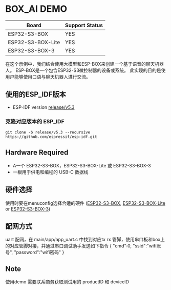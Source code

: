 # BOX_AI DEMO

| Board             | Support Status |
| ----------------- | -------------- |
| ESP32-S3-BOX      | YES            |
| ESP32-S3-BOX-Lite | YES            |
| ESP32-S3-BOX-3    | YES            |


在这个示例中，我们结合使用大模型和ESP-BOX来创建一个基于语音的聊天机器人。
ESP-BOX是一个包含ESP32-S3微控制器的设备或系统。
此实现的目的是使用户能够使用口语与聊天机器人进行交流。

## 使用的ESP_IDF版本
* ESP-IDF version [release/v5.3](https://github.com/espressif/esp-idf/tree/release/v5.3)

### 克隆对应版本的 ESP_IDF 

```
git clone -b release/v5.3 --recursive https://github.com/espressif/esp-idf.git
```

## **Hardware Required**

* A一个 ESP32-S3-BOX，ESP32-S3-BOX-Lite 或 ESP32-S3-BOX-3
* 一根用于供电和编程的 USB-C 数据线


## 硬件选择

使用时要在menuconfig选择合适的硬件 ([ESP32-S3-BOX](https://github.com/espressif/esp-box/blob/master/docs/hardware_overview/esp32_s3_box/hardware_overview_for_box.md), [ESP32-S3-BOX-Lite](https://github.com/espressif/esp-box/blob/master/docs/hardware_overview/esp32_s3_box_lite/hardware_overview_for_lite.md) or [ESP32-S3-BOX-3](https://github.com/espressif/esp-box/blob/master/docs/hardware_overview/esp32_s3_box_3/hardware_overview_for_box_3.md)) 

## 配网方式
uart 配网，在 main/app/app_uart.c 中找到对应tx rx 管脚，使用串口板和box上的对应管脚对接，并通过串口调试助手发送如下指令
{
"cmd":0,
"ssid":"wifi账号",
"password":"wifi密码"
}


## Note
使用demo 需要联系商务获取测试用的 productID 和 deviceID
